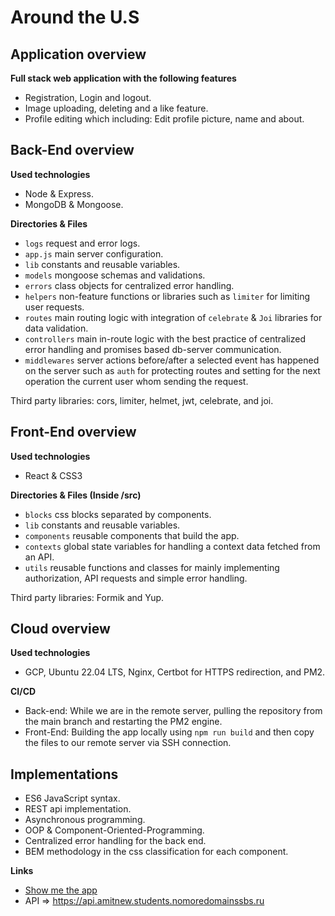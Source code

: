 # Around the U.S

## Application overview

**Full stack web application with the following features**

-   Registration, Login and logout.
-   Image uploading, deleting and a like feature.
-   Profile editing which including: Edit profile picture, name and about.

## Back-End overview

**Used technologies**

-   Node & Express.
-   MongoDB & Mongoose.

**Directories & Files**

-   `logs` request and error logs.
-   `app.js` main server configuration.
-   `lib` constants and reusable variables.
-   `models` mongoose schemas and validations.
-   `errors` class objects for centralized error handling.
-   `helpers` non-feature functions or libraries such as `limiter` for limiting user requests.
-   `routes` main routing logic with integration of `celebrate` & `Joi` libraries for data validation.
-   `controllers` main in-route logic with the best practice of centralized error handling and promises based db-server communication.
-   `middlewares` server actions before/after a selected event has happened on the server such as `auth` for protecting routes and setting for the next operation the current user whom sending the request.

Third party libraries: cors, limiter, helmet, jwt, celebrate, and joi.

## Front-End overview

**Used technologies**

-   React & CSS3

**Directories & Files (Inside /src)**

-   `blocks` css blocks separated by components.
-   `lib` constants and reusable variables.
-   `components` reusable components that build the app.
-   `contexts` global state variables for handling a context data fetched from an API.
-   `utils` reusable functions and classes for mainly implementing authorization, API requests and simple error handling.

Third party libraries: Formik and Yup.

## Cloud overview

**Used technologies**

-   GCP, Ubuntu 22.04 LTS, Nginx, Certbot for HTTPS redirection, and PM2.

**CI/CD**

-   Back-end: While we are in the remote server, pulling the repository from the main branch and restarting the PM2 engine.
-   Front-End: Building the app locally using `npm run build` and then copy the files to our remote server via SSH connection.

## Implementations

-   ES6 JavaScript syntax.
-   REST api implementation.
-   Asynchronous programming.
-   OOP & Component-Oriented-Programming.
-   Centralized error handling for the back end.
-   BEM methodology in the css classification for each component.

**Links**

-   [Show me the app](https://www.amitnew.students.nomoredomainssbs.ru/)
-   API => https://api.amitnew.students.nomoredomainssbs.ru

